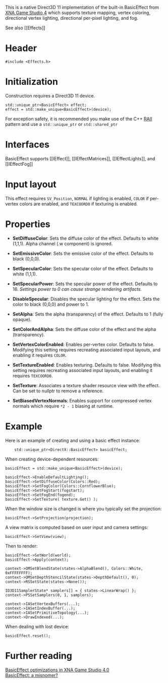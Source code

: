 This is a native Direct3D 11 implementation of the built-in BasicEffect from [XNA Game Studio 4](https://msdn.microsoft.com/en-us/library/microsoft.xna.framework.graphics.basiceffect.aspx) which supports texture mapping, vertex coloring, directional vertex lighting, directional per-pixel lighting, and fog.

See also [[Effects]]

# Header
    #include <Effects.h>

# Initialization
Construction requires a Direct3D 11 device.

    std::unique_ptr<BasicEffect> effect;
    effect = std::make_unique<BasicEffect>(device);

For exception safety, it is recommended you make use of the C++ [RAII](http://en.wikipedia.org/wiki/Resource_Acquisition_Is_Initialization) pattern and use a ``std::unique_ptr`` or ``std::shared_ptr``

# Interfaces

BasicEffect supports [[IEffect]], [[IEffectMatrices]], [[IEffectLights]], and [[IEffectFog]]

# Input layout
This effect requires ``SV_Position``, ``NORMAL`` if lighting is enabled, ``COLOR`` if per-vertex colors are enabled, and  ``TEXCOORD0`` if texturing is enabled.

# Properties

* **SetDiffuseColor**: Sets the diffuse color of the effect. Defaults to white (1,1,1). Alpha channel (.w component) is ignored.

* **SetEmissiveColor**: Sets the emissive color of the effect. Defaults to black (0,0,0).

* **SetSpecularColor**: Sets the specular color of the effect. Defaults to white (1,1,1).

* **SetSpecularPower**: Sets the specular power of the effect. Defaults to 16. _Settings power to 0 can cause strange rendering artifacts._

* **DisableSpecular**: Disables the specular lighting for the effect. Sets the color to black (0,0,0) and power to 1.

* **SetAlpha**: Sets the alpha (transparency) of the effect. Defaults to 1 (fully opaque).

* **SetColorAndAlpha**: Sets the diffuse color of the effect and the alpha (transparency).

* **SetVertexColorEnabled**: Enables per-vertex color. Defaults to false. Modifying this setting requires recreating associated input layouts, and enabling it requires ``COLOR``.

* **SetTextureEnabled**: Enables texturing. Defaults to false. Modifying this setting requires recreating associated input layouts, and enabling it requires ``TEXCOORD0``.

* **SetTexture**: Associates a texture shader resource view with the effect. Can be set to nullptr to remove a reference.

* **SetBiasedVertexNormals**: Enables support for compressed vertex normals which require ``*2 - 1`` biasing at runtime.

# Example
Here is an example of creating and using a basic effect instance:

        std::unique_ptr<DirectX::BasicEffect> basicEffect;

When creating device-dependent resources:

    basicEffect = std::make_unique<BasicEffect>(device);

    basicEffect->EnableDefaultLighting();
    basicEffect->SetDiffuseColor(Colors::Red);
    basicEffect->SetFogColor(Colors::CornflowerBlue);
    basicEffect->SetFogStart(fogstart);
    basicEffect->SetFogEnd(fogend);
    basicEffect->SetTexture( texture.Get() );

When the window size is changed is where you typically set the projection:

    basicEffect->SetProjection(projection);

A view matrix is computed based on user input and camera settings:

    basicEffect->SetView(view);

Then to render:

    basicEffect->SetWorld(world);
    basicEffect->Apply(context);

    context->OMSetBlendState(states->AlphaBlend(), Colors::White, 0xFFFFFFFF);
    context->OMSetDepthStencilState(states->DepthDefault(), 0);
    context->RSSetState(states->None());

    ID3D11SamplerState* samplers[] = { states->LinearWrap() };
    context->PSSetSamplers(0, 1, samplers);

    context->IASetVertexBuffers(...);
    context->IASetIndexBuffer(...);
    context->IASetPrimitiveTopology(...);
    context->DrawIndexed(...);

When dealing with lost device:

    basicEffect.reset();

# Further reading

[BasicEffect optimizations in XNA Game Studio 4.0](http://blogs.msdn.com/b/shawnhar/archive/2010/04/25/basiceffect-optimizations-in-xna-game-studio-4-0.aspx)  
[BasicEffect: a misnomer?](http://blogs.msdn.com/b/shawnhar/archive/2008/08/22/basiceffect-a-misnomer.aspx)  

